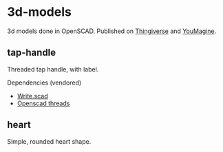 # 3d-models
3d models done in OpenSCAD.  Published on [Thingiverse](https://www.thingiverse.com/rascalking/designs) and [YouMagine](https://www.youmagine.com/david-bonner/designs).

## tap-handle
Threaded tap handle, with label.

Dependencies (vendored)
* [Write.scad](https://www.thingiverse.com/thing:16193)
* [Openscad threads](http://dkprojects.net/openscad-threads/)

## heart
Simple, rounded heart shape.
